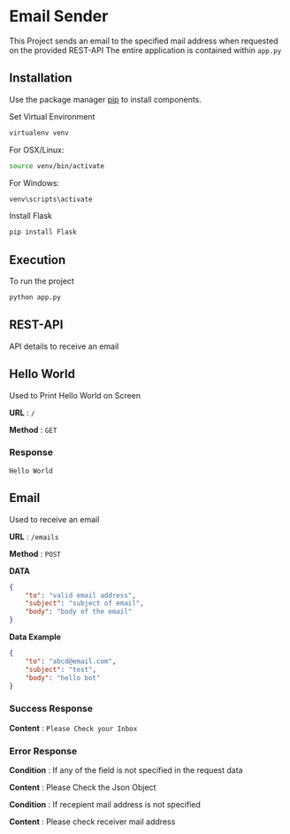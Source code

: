 # Email Sender
This Project sends an email to the specified mail address when requested on the provided REST-API
The entire application is contained within `app.py`

## Installation
Use the package manager [pip](https://pip.pypa.io/en/stable/) to install components.

Set Virtual Environment
```bash
virtualenv venv
```

For OSX/Linux: 
```bash
source venv/bin/activate
```
For Windows: 
```bash
venv\scripts\activate
```
Install Flask
```bash
pip install Flask
```

## Execution
To run the project
```bash
python app.py
```

## REST-API
API details to receive an email

## Hello World
Used to Print Hello World on Screen

**URL** : `/`

**Method** : `GET`

### Response
`Hello World`

## Email
Used to receive an email

**URL** : `/emails`

**Method** : `POST`

**DATA**

```json
{
    "to": "valid email address",
    "subject": "subject of email",
    "body": "body of the email"
}
```
**Data Example**

```json
{
    "to": "abcd@email.com",
    "subject": "test",
    "body": "hello bot"
}
```

### Success Response

**Content** : `Please Check your Inbox`

### Error Response

**Condition** : If any of the field is not specified in the request data

**Content** : Please Check the Json Object

**Condition** : If recepient mail address is not specified

**Content** : Please check receiver mail address
